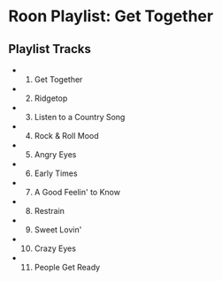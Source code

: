 # Roon Playlist: Get Together

## Playlist Tracks


- 1. Get Together
- 2. Ridgetop
- 3. Listen to a Country Song
- 4. Rock & Roll Mood
- 5. Angry Eyes
- 6. Early Times
- 7. A Good Feelin' to Know
- 8. Restrain
- 9. Sweet Lovin'
- 10. Crazy Eyes
- 11. People Get Ready

